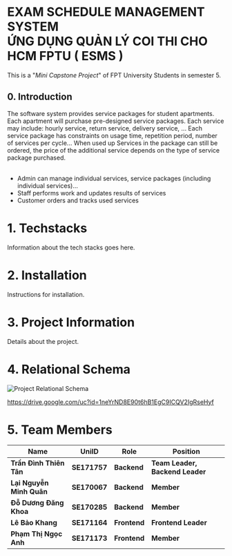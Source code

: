 <h1> EXAM SCHEDULE MANAGEMENT SYSTEM <br> ỨNG DỤNG QUẢN LÝ COI THI CHO HCM FPTU  ( ESMS ) </h1>
This is a "<i>Mini Capstone Project</i>" of FPT University Students in semester 5.<br>

<h2>0. Introduction</h2>
The software system provides service packages for student apartments. Each apartment will purchase pre-designed service packages. Each service may include: hourly service, return service, delivery service, ... Each service package has constraints on usage time, repetition period, number of services per cycle... When used up Services in the package can still be ordered, the price of the additional service depends on the type of service package purchased.<br></br>


- Admin can manage individual services, service packages (including individual services)...
- Staff performs work and updates results of services
- Customer orders and tracks used services
# 1. Techstacks

Information about the tech stacks goes here.

# 2. Installation

Instructions for installation.

# 3. Project Information

Details about the project.

# 4. Relational Schema
![Project Relational Schema](https://drive.google.com/uc?id=1neYrND8E90t6hB1EgC9ICQV2IgRseHyf)

<img>https://drive.google.com/uc?id=1neYrND8E90t6hB1EgC9ICQV2IgRseHyf</img>

# 5. Team Members

| Name                    	| UniID      	| Role      	| Position                      	|
|-------------------------	|------------	|------------	|-------------------------------	|
| **Trần Đình Thiên Tân** 	| **SE171757** 	| **Backend** 	| **Team Leader, Backend Leader** 	|
| **Lại Nguyễn Minh Quân** | **SE170067** 	| **Backend** 	| **Member**                    	|
| **Đỗ Dương Đăng Khoa**  	| **SE170285** 	| **Backend** 	| **Member**                    	|
| **Lê Bảo Khang**        	| **SE171164** 	| **Frontend** | **Frontend Leader**           	|
| **Phạm Thị Ngọc Anh**   	| **SE171173** 	| **Frontend** | **Member**                    	|



